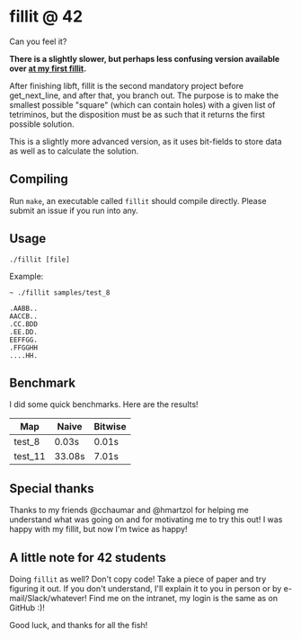 # fillit @ 42
Can you feel it?

**There is a slightly slower, but perhaps less confusing version available over
[at my first fillit](https://github.com/pbondoer/42-fillit).**

After finishing libft, fillit is the second mandatory project before
get_next_line, and after that, you branch out. The purpose is to make the
smallest possible "square" (which can contain holes) with a given list of
tetriminos, but the disposition must be as such that it returns the first
possible solution.

This is a slightly more advanced version, as it uses bit-fields to store data as
well as to calculate the solution.

## Compiling
Run `make`, an executable called `fillit` should compile directly. Please submit
an issue if you run into any.

## Usage
`./fillit [file]`

Example:
```
~ ./fillit samples/test_8

.AABB..
AACCB..
.CC.BDD
.EE.DD.
EEFFGG.
.FFGGHH
....HH.
```

## Benchmark
I did some quick benchmarks. Here are the results!

| Map		| Naive			| Bitwise		|
| --------- | ------------- | ------------- |
| test_8	| 0.03s			| 0.01s			|
| test_11	| 33.08s		| 7.01s			|

## Special thanks
Thanks to my friends @cchaumar and @hmartzol for helping me understand what was
going on and for motivating me to try this out! I was happy with my fillit, but
now I'm twice as happy!

## A little note for 42 students
Doing `fillit` as well? Don't copy code! Take a piece of paper and try figuring
it out. If you don't understand, I'll explain it to you in person or by
e-mail/Slack/whatever! Find me on the intranet, my login is the same as on
GitHub :)!

Good luck, and thanks for all the fish!
